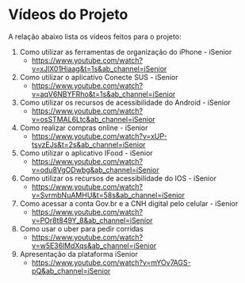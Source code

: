 # Vídeos do Projeto
A relação abaixo lista os vídeos feitos para o projeto:
1. Como utilizar as ferramentas de organização do iPhone - iSenior 
   - https://www.youtube.com/watch?v=xJlX01Hiaag&t=1s&ab_channel=iSenior
2. Como utilizar o aplicativo Conecte SUS - iSenior 
   - https://www.youtube.com/watch?v=aqV6NBYFRho&t=1s&ab_channel=iSenior
3. Como utilizar os recursos de acessibilidade do Android - iSenior 
   - https://www.youtube.com/watch?v=osSTMAL6Ltc&ab_channel=iSenior
4. Como realizar compras online - iSenior 
   - https://www.youtube.com/watch?v=xUP-tsvzEJs&t=2s&ab_channel=iSenior
5. Como utilizar o aplicativo IFood - iSenior 
   - https://www.youtube.com/watch?v=odu8VgODwbg&ab_channel=iSenior
6. Como utilizar os recursos de acessibilidade do IOS - iSenior 
   - https://www.youtube.com/watch?v=SvrmbNuAMHU&t=58s&ab_channel=iSenior
7. Como acessar a conta Gov.br e a CNH digital pelo celular - iSenior 
   - https://www.youtube.com/watch?v=POr8t849Y_8&ab_channel=iSenior
8. Como usar o uber para pedir corridas 
   - https://www.youtube.com/watch?v=w5E36lMdXqs&ab_channel=iSenior
9. Apresentação da plataforma iSenior
   - https://www.youtube.com/watch?v=mYOv7AGS-pQ&ab_channel=iSenior
 
